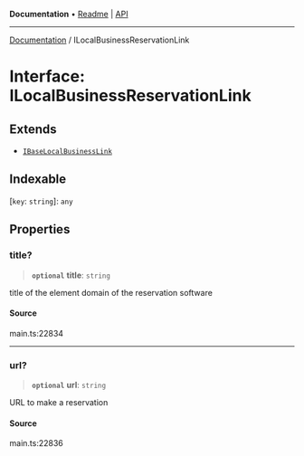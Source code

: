 **Documentation** • [Readme](../README.md) \| [API](../globals.md)

***

[Documentation](../README.md) / ILocalBusinessReservationLink

# Interface: ILocalBusinessReservationLink

## Extends

- [`IBaseLocalBusinessLink`](IBaseLocalBusinessLink.md)

## Indexable

 \[`key`: `string`\]: `any`

## Properties

### title?

> **`optional`** **title**: `string`

title of the element
domain of the reservation software

#### Source

main.ts:22834

***

### url?

> **`optional`** **url**: `string`

URL to make a reservation

#### Source

main.ts:22836
